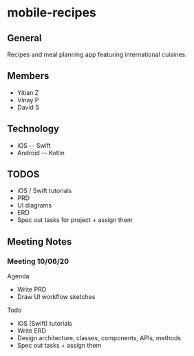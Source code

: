 # mobile-recipes

## General
Recipes and meal planning app featuring international cuisines.

## Members
* Yitian Z
* Vinay P
* David S

## Technology
* iOS -- Swift
* Android -- Kotlin

## TODOS
* iOS / Swift tutorials
* PRD
* UI diagrams
* ERD
* Spec out tasks for project + assign them

## Meeting Notes

### Meeting 10/06/20
Agenda
* Write PRD
* Draw UI workflow sketches

Todo
* iOS (Swift) tutorials
* Write ERD
* Design architecture, classes, components, APIs, methods
* Spec out tasks + assign them


